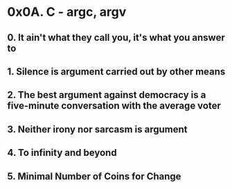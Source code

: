 # 0x0A. C - argc, argv

## 0. It ain't what they call you, it's what you answer to

## 1. Silence is argument carried out by other means

## 2. The best argument against democracy is a five-minute conversation with the average voter

## 3. Neither irony nor sarcasm is argument

## 4. To infinity and beyond

## 5. Minimal Number of Coins for Change
